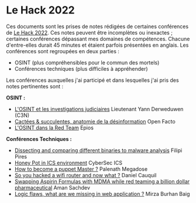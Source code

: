 # Le Hack 2022

Ces documents sont les prises de notes rédigées de certaines conférences de [Le Hack 2022](https://lehack.org/fr). Ces notes peuvent être incomplètes ou inexactes ; certaines conférences dépassant mes domaines de compétences. Chacune d'entre-elles durait 45 minutes et étaient parfois présentées en anglais. Les conférences sont regroupées en deux parties :
- OSINT (plus compréhensibles pour le commun des mortels)
- Conférences techniques (plus difficiles à appréhender)

Les conférences auxquelles j'ai participé et dans lesquelles j'ai pris des notes pertinentes sont :

**OSINT :**

- [L'OSINT et les investigations judiciaires](OSINT/judiciariser-losint.md) Lieutenant Yann Derweduwen (C3N)
- [Cactées & succulentes, anatomie de la désinformation](OSINT/desinformation-en-ligne.md) Open Facto
- [L'OSINT dans la Red Team](OSINT/osint-red-team.md) Epios

**Conférences Techniques :**

- [Dissecting and comparing different binaries to malware analysis](Conferences%20Techniques/malware-analysis.md) Filipi Pires
- [Honey Pot in ICS environment](Conferences%20Techniques/honeypot-industriel.md) CyberSec ICS
- [How to become a puppet Master ?](Conferences%20Techniques/puppet-master.md) Palenath Megadose
- [So you hacked a wifi router and now what ?](Conferences%20Techniques/hacked-wifi-router.md) Daniel Cauquil
- [Swapping Aspirin Formulas with MDMA while red teaming a billion dollar pharmaceutical](Conferences%20Techniques/red-team-aspirin-mdma.md) Aman Sachdev
- [Logic flaws, what are we missing in web application ?](Conferences%20Techniques/web-logic-flaw.md) Mirza Burhan Baig
